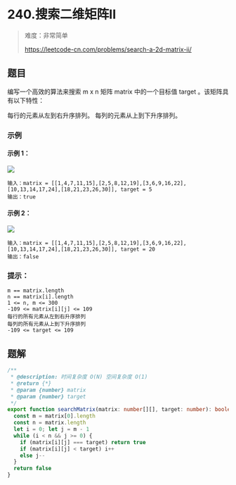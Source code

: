 # 240.搜索二维矩阵II

> 难度：非常简单
>
> https://leetcode-cn.com/problems/search-a-2d-matrix-ii/

## 题目
编写一个高效的算法来搜索 m x n 矩阵 matrix 中的一个目标值 target 。该矩阵具有以下特性：

每行的元素从左到右升序排列。
每列的元素从上到下升序排列。

### 示例

#### 示例 1：

![](https://assets.leetcode-cn.com/aliyun-lc-upload/uploads/2020/11/25/searchgrid2.jpg)
```
输入：matrix = [[1,4,7,11,15],[2,5,8,12,19],[3,6,9,16,22],[10,13,14,17,24],[18,21,23,26,30]], target = 5
输出：true
```

#### 示例 2：

![](https://assets.leetcode-cn.com/aliyun-lc-upload/uploads/2020/11/25/searchgrid.jpg)
```
输入：matrix = [[1,4,7,11,15],[2,5,8,12,19],[3,6,9,16,22],[10,13,14,17,24],[18,21,23,26,30]], target = 20
输出：false
```

### 提示：

```
m == matrix.length
n == matrix[i].length
1 <= n, m <= 300
-109 <= matrix[i][j] <= 109
每行的所有元素从左到右升序排列
每列的所有元素从上到下升序排列
-109 <= target <= 109
```

## 题解

```typescript
/**
 * @description: 时间复杂度 O(N) 空间复杂度 O(1)
 * @return {*}
 * @param {number} matrix
 * @param {number} target
 */
export function searchMatrix(matrix: number[][], target: number): boolean {
  const m = matrix[0].length
  const n = matrix.length
  let i = 0; let j = m - 1
  while (i < n && j >= 0) {
    if (matrix[i][j] === target) return true
    if (matrix[i][j] < target) i++
    else j--
  }
  return false
}
```
